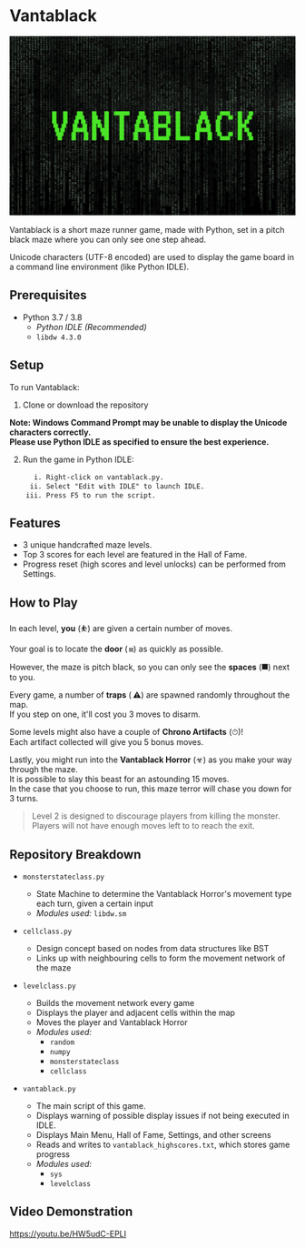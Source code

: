 # Vantablack

![Game Logo](https://github.com/Sorahawk/vantablack-maze-game/blob/master/vantablack_logo.jpg)

Vantablack is a short maze runner game, made with Python, set in a pitch black maze where you can only see one step ahead.

Unicode characters (UTF-8 encoded) are used to display the game board in a command line environment (like Python IDLE).


## Prerequisites

* Python 3.7 / 3.8
    * _Python IDLE (Recommended)_
    * `libdw 4.3.0`


## Setup

To run Vantablack:

1. Clone or download the repository

**Note: Windows Command Prompt may be unable to display the Unicode characters correctly.  
Please use Python IDLE as specified to ensure the best experience.**

2. Run the game in Python IDLE:  

```
      i. Right-click on vantablack.py.  
     ii. Select "Edit with IDLE" to launch IDLE.  
    iii. Press F5 to run the script.
```


## Features

* 3 unique handcrafted maze levels.
* Top 3 scores for each level are featured in the Hall of Fame.
* Progress reset (high scores and level unlocks) can be performed from Settings.


## How to Play

In each level, **you** (⛹) are given a certain number of moves.

Your goal is to locate the **door** ( ⩎) as quickly as possible.

However, the maze is pitch black, so you can only see the **spaces** (⯀) next to you.

Every game, a number of **traps** ( ⚠) are spawned randomly throughout the map.  
If you step on one, it'll cost you 3 moves to disarm.

Some levels might also have a couple of **Chrono Artifacts** (⏱)!  
Each artifact collected will give you 5 bonus moves.

Lastly, you might run into the **Vantablack Horror** (☣) as you make your way through the maze.  
It is possible to slay this beast for an astounding 15 moves.  
In the case that you choose to run, this maze terror will chase you down for 3 turns.

> Level 2 is designed to discourage players from killing the monster.  
> Players will not have enough moves left to to reach the exit.


## Repository Breakdown

* `monsterstateclass.py`
    * State Machine to determine the Vantablack Horror's movement type each turn, given a certain input
    * _Modules used:_ `libdw.sm`

* `cellclass.py`
    * Design concept based on nodes from data structures like BST
    * Links up with neighbouring cells to form the movement network of the maze

* `levelclass.py`
    * Builds the movement network every game
    * Displays the player and adjacent cells within the map
    * Moves the player and Vantablack Horror
    * _Modules used:_
        * `random`
        * `numpy`
        * `monsterstateclass`
        * `cellclass`

* `vantablack.py`
    * The main script of this game.
    * Displays warning of possible display issues if not being executed in IDLE.
    * Displays Main Menu, Hall of Fame, Settings, and other screens
    * Reads and writes to `vantablack_highscores.txt`, which stores game progress
    * _Modules used:_
        * `sys`
        * `levelclass`


## Video Demonstration

https://youtu.be/HW5udC-EPLI
